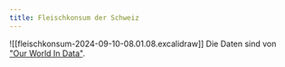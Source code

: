 ```yaml
---
title: Fleischkonsum der Schweiz
---
```

![[fleischkonsum-2024-09-10-08.01.08.excalidraw]]
Die Daten sind von ["Our World In Data"](https://ourworldindata.org/grapher/per-capita-meat-type?country=CHN~USA~IND~ARG~PRT~ETH~JPN~BRA~OWID_WRL~ESP~DEU~CHE~BOL~BIH~CAF).